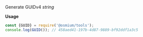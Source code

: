 
Generate GUIDv4 *string*

__Usage__
```javascript
const {GUID} = require('@osmium/tools');
console.log(GUID()); // 458aed41-197b-4d87-9889-bf92ddf1a3c5
```
